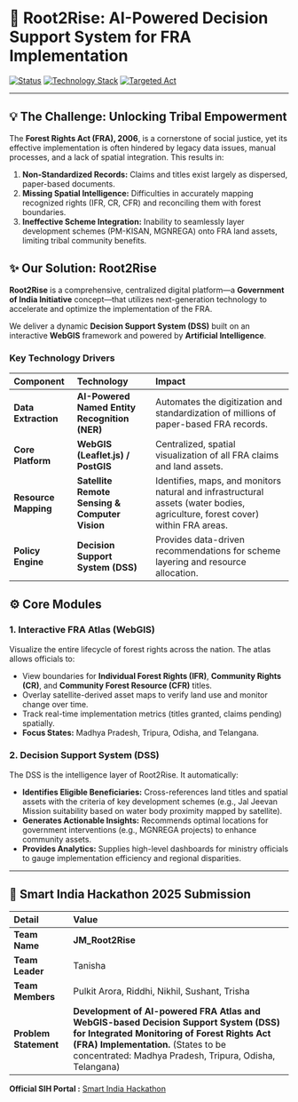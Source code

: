 # 🌿 Root2Rise: AI-Powered Decision Support System for FRA Implementation

[![Status](https://img.shields.io/badge/Project%20Status-Prototype%20Ready-2e7d32?style=for-the-badge)](https://www.sih.gov.in)
[![Technology Stack](https://img.shields.io/badge/Tech%20Drivers-AI%20%7C%20WebGIS%20%7C%20DSS-004d40?style=for-the-badge)](https://www.sih.gov.in)
[![Targeted Act](https://img.shields.io/badge/Targeted%20Act-FRA%202006%20Implementation-4caf50?style=for-the-badge)](https://www.sih.gov.in)

---

## 💡 The Challenge: Unlocking Tribal Empowerment

The **Forest Rights Act (FRA), 2006**, is a cornerstone of social justice, yet its effective implementation is often hindered by legacy data issues, manual processes, and a lack of spatial integration. This results in:

1.  **Non-Standardized Records:** Claims and titles exist largely as dispersed, paper-based documents.
2.  **Missing Spatial Intelligence:** Difficulties in accurately mapping recognized rights (IFR, CR, CFR) and reconciling them with forest boundaries.
3.  **Ineffective Scheme Integration:** Inability to seamlessly layer development schemes (PM-KISAN, MGNREGA) onto FRA land assets, limiting tribal community benefits.

## ✨ Our Solution: Root2Rise

**Root2Rise** is a comprehensive, centralized digital platform—a **Government of India Initiative** concept—that utilizes next-generation technology to accelerate and optimize the implementation of the FRA.

We deliver a dynamic **Decision Support System (DSS)** built on an interactive **WebGIS** framework and powered by **Artificial Intelligence**.

### Key Technology Drivers

| Component | Technology | Impact |
| :--- | :--- | :--- |
| **Data Extraction** | **AI-Powered Named Entity Recognition (NER)** | Automates the digitization and standardization of millions of paper-based FRA records. |
| **Core Platform** | **WebGIS (Leaflet.js) / PostGIS** | Centralized, spatial visualization of all FRA claims and land assets. |
| **Resource Mapping** | **Satellite Remote Sensing & Computer Vision** | Identifies, maps, and monitors natural and infrastructural assets (water bodies, agriculture, forest cover) within FRA areas. |
| **Policy Engine** | **Decision Support System (DSS)** | Provides data-driven recommendations for scheme layering and resource allocation. |

## ⚙️ Core Modules

### 1. Interactive FRA Atlas (WebGIS)
Visualize the entire lifecycle of forest rights across the nation. The atlas allows officials to:
* View boundaries for **Individual Forest Rights (IFR)**, **Community Rights (CR)**, and **Community Forest Resource (CFR)** titles.
* Overlay satellite-derived asset maps to verify land use and monitor change over time.
* Track real-time implementation metrics (titles granted, claims pending) spatially.
* **Focus States:** Madhya Pradesh, Tripura, Odisha, and Telangana.

### 2. Decision Support System (DSS)
The DSS is the intelligence layer of Root2Rise. It automatically:
* **Identifies Eligible Beneficiaries:** Cross-references land titles and spatial assets with the criteria of key development schemes (e.g., Jal Jeevan Mission suitability based on water body proximity mapped by satellite).
* **Generates Actionable Insights:** Recommends optimal locations for government interventions (e.g., MGNREGA projects) to enhance community assets.
* **Provides Analytics:** Supplies high-level dashboards for ministry officials to gauge implementation efficiency and regional disparities.

---

## 🤝 Smart India Hackathon 2025 Submission

| Detail | Value |
| :--- | :--- |
| **Team Name** | **JM\_Root2Rise** |
| **Team Leader** | Tanisha |
| **Team Members** | Pulkit Arora, Riddhi, Nikhil, Sushant, Trisha |
| **Problem Statement** | **Development of AI-powered FRA Atlas and WebGIS-based Decision Support System (DSS) for Integrated Monitoring of Forest Rights Act (FRA) Implementation.** (States to be concentrated: Madhya Pradesh, Tripura, Odisha, Telangana) |

**Official SIH Portal :** [Smart India Hackathon](https://www.sih.gov.in)
